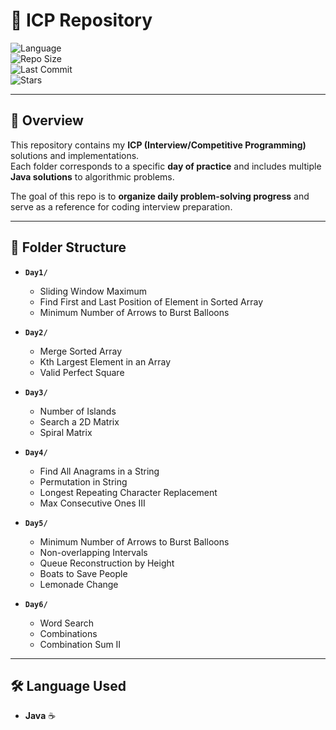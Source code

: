 # 📘 ICP Repository  

![Language](https://img.shields.io/badge/Language-Java-blue?style=flat&logo=java)  
![Repo Size](https://img.shields.io/github/repo-size/Naveen-S-Srivastava/ICP?color=blueviolet)  
![Last Commit](https://img.shields.io/github/last-commit/Naveen-S-Srivastava/ICP?color=brightgreen)  
![Stars](https://img.shields.io/github/stars/Naveen-S-Srivastava/ICP?style=social)  


---

## 📖 Overview
This repository contains my **ICP (Interview/Competitive Programming)** solutions and implementations.  
Each folder corresponds to a specific **day of practice** and includes multiple **Java solutions** to algorithmic problems.  

The goal of this repo is to **organize daily problem-solving progress** and serve as a reference for coding interview preparation.

---

## 📂 Folder Structure

- **`Day1/`**  
  - Sliding Window Maximum  
  - Find First and Last Position of Element in Sorted Array  
  - Minimum Number of Arrows to Burst Balloons  

- **`Day2/`**  
  - Merge Sorted Array  
  - Kth Largest Element in an Array  
  - Valid Perfect Square  

- **`Day3/`**  
  - Number of Islands  
  - Search a 2D Matrix  
  - Spiral Matrix  

- **`Day4/`**  
  - Find All Anagrams in a String  
  - Permutation in String  
  - Longest Repeating Character Replacement  
  - Max Consecutive Ones III  

- **`Day5/`**  
  - Minimum Number of Arrows to Burst Balloons  
  - Non-overlapping Intervals  
  - Queue Reconstruction by Height  
  - Boats to Save People  
  - Lemonade Change  

- **`Day6/`**  
  - Word Search  
  - Combinations  
  - Combination Sum II  

---

## 🛠️ Language Used
- **Java** ☕  
